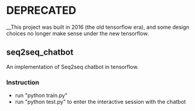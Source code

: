 # DEPRECATED
__This project was built in 2016 (the old tensorflow era), and some design choices no longer
make sense under the new tensorflow. 
## seq2seq_chatbot
An implementation of Seq2seq chatbot in tensorflow.


### Instruction
* run "python train.py" 
* run "python test.py" to enter the interactive session with the chatbot
